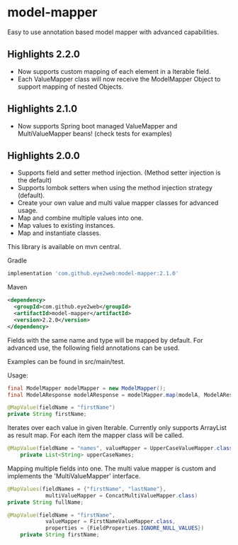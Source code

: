 # model-mapper
Easy to use annotation based model mapper with advanced capabilities.

## Highlights 2.2.0
- Now supports custom mapping of each element in a Iterable field.
- Each ValueMapper class will now receive the ModelMapper Object to support mapping of nested Objects.

## Highlights 2.1.0
- Now supports Spring boot managed ValueMapper and MultiValueMapper beans! (check tests for examples)

## Highlights 2.0.0
- Supports field and setter method injection. (Method setter injection is the default)
- Supports lombok setters when using the method injection strategy (default).
- Create your own value and multi value mapper classes for advanced usage.
- Map and combine multiple values into one.
- Map values to existing instances.
- Map and instantiate classes. 

This library is available on mvn central.

Gradle
```groovy
implementation 'com.github.eye2web:model-mapper:2.1.0'
```

Maven
```xml
<dependency>
  <groupId>com.github.eye2web</groupId>
  <artifactId>model-mapper</artifactId>
  <version>2.2.0</version>
</dependency>
```

Fields with the same name and type will be mapped by default.
For advanced use, the following field annotations can be used.

Examples can be found in src/main/test.

Usage:
```java
final ModelMapper modelMapper = new ModelMapper();
final ModelAResponse modelAResponse = modelMapper.map(modelA, ModelAResponse.class);
```

```java
@MapValue(fieldName = "firstName")
private String firstName;
```
Iterates over each value in given Iterable. Currently only supports ArrayList<Object> as result map.
For each item the mapper class will be called.
```java
@MapValue(fieldName = "names", valueMapper = UpperCaseValueMapper.class, iterate = true)
    private List<String> upperCaseNames;
```

Mapping multiple fields into one. The multi value mapper is custom and implements the 'MultiValueMapper' interface. 
```java
@MapValues(fieldNames = {"firstName", "lastName"},
            multiValueMapper = ConcatMultiValueMapper.class)
private String fullName;
```

```java
@MapValue(fieldName = "firstName",
            valueMapper = FirstNameValueMapper.class,
            properties = {FieldProperties.IGNORE_NULL_VALUES})
    private String firstName;
```
